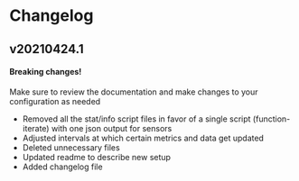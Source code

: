 # Changelog

## v20210424.1
#### Breaking changes!
Make sure to review the documentation and make changes to your configuration as needed
- Removed all the stat/info script files in favor of a single script (function-iterate) with one json output for sensors
- Adjusted intervals at which certain metrics and data get updated
- Deleted unnecessary files
- Updated readme to describe new setup
- Added changelog file
